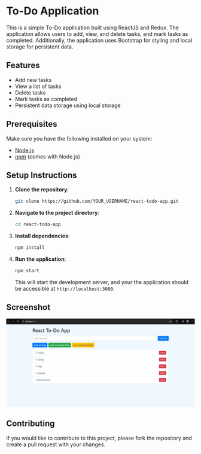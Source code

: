 # To-Do Application

This is a simple To-Do application built using ReactJS and Redux. The application allows users to add, view, and delete tasks, and mark tasks as completed. Additionally, the application uses Bootstrap for styling and local storage for persistent data.

## Features

- Add new tasks
- View a list of tasks
- Delete tasks
- Mark tasks as completed
- Persistent data storage using local storage

## Prerequisites

Make sure you have the following installed on your system:

- [Node.js](https://nodejs.org/)
- [npm](https://www.npmjs.com/) (comes with Node.js)

## Setup Instructions

1. **Clone the repository**:

    ```bash
    git clone https://github.com/YOUR_USERNAME/react-todo-app.git
    ```

2. **Navigate to the project directory**:

    ```bash
    cd react-todo-app
    ```

3. **Install dependencies**:

    ```bash
    npm install
    ```

4. **Run the application**:

    ```bash
    npm start
    ```

    This will start the development server, and your the application should be accessible at `http://localhost:3000`.

## Screenshot
<img src="https://github.com/abhishekbodkhe/todo_app/blob/main/todo-1.jpg?raw=true" alt="GitHub Logo" style="max-width: 100%;">

## Contributing

If you would like to contribute to this project, please fork the repository and create a pull request with your changes.


